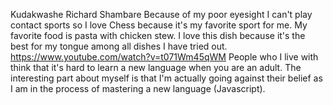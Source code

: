 Kudakwashe Richard Shambare
Because of my poor eyesight I can't play contact sports so I love Chess because it's my favorite sport for me.
My favorite food is pasta with chicken stew. I love this dish because it's the best for my tongue among all dishes I have tried out.
https://www.youtube.com/watch?v=t071Wm45qWM
People who I live with think that it's hard to learn a new language when you are an adult. The interesting part about myself is that I'm actually going against their belief as I am in the process of mastering a new language (Javascript).
